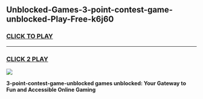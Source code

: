 
## Unblocked-Games-3-point-contest-game-unblocked-Play-Free-k6j60
<h3>
<a href="https://premium76.site?title=3-point-contest-game-unblocked&ref=22A">CLICK TO PLAY</a></h3>
<hr>

<h3>
<a href="https://premium76.site?title=3-point-contest-game-unblocked&ref=22A">CLICK 2 PLAY</a>
  
</h3>

<a href="https://premium76.site?title=3-point-contest-game-unblocked&ref=22A"><img src="https://clearcache.store/games.png"></a>


**3-point-contest-game-unblocked games unblocked: Your Gateway to Fun and Accessible Online Gaming**
